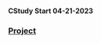 ####  __CStudy__ Start 04-21-2023
### [Project](https://github.com/enrhd24/CStudy/tree/main/Project)
